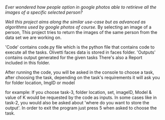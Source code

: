_Ever wondered how people option in google photos able to retirieve all the images of a specific selected person?_

_Well this project aims along the similar use-case but as advanced as algorithms used by google photos of course._
By selecting an image of a person, This project tries to return the images of the same person from the data set we are working on. 


'Code' contains code.py file which is the python file that contains code to execute all the tasks.
Olivetti faces data is stored in faces folder.
'Outputs' contains output generated for the given tasks 
There's also a Report included in this folder.

After running the code, you will be asked in the console to choose a task,
after choosing the task, depending on the task's requirements it will ask you for folder location, ImgID or model

for example: If you choose task-3, folder location, set, imageID, Model & value of K would be requested by the code as inputs.
In some cases like in task-2, you would also be asked about 'where do you want to store the output'.
In order to exit the program just press 5 when asked to choose the task.
